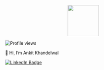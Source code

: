 <div id="header" align="center">
  <img src="https://media.giphy.com/media/M9gbBd9nbDrOTu1Mqx/giphy.gif" width="100"/>
</div>

![Profile views](https://gpvc.arturio.dev/ankitkhandelwal2601)  

👋 Hi, I’m Ankit Khandelwal


<div id="badges">
 <a href="https://www.linkedin.com/in/ankit-khandelwal-726a0b196/">
    <img src="https://img.shields.io/badge/LinkedIn-blue?style=for-the-badge&logo=linkedin&logoColor=white" alt="LinkedIn Badge"/>
  </a>
</div>
